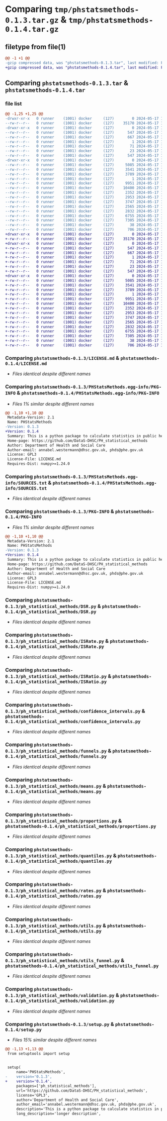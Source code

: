 # Comparing `tmp/phstatsmethods-0.1.3.tar.gz` & `tmp/phstatsmethods-0.1.4.tar.gz`

## filetype from file(1)

```diff
@@ -1 +1 @@
-gzip compressed data, was "phstatsmethods-0.1.3.tar", last modified: Fri May 17 13:54:24 2024, max compression
+gzip compressed data, was "phstatsmethods-0.1.4.tar", last modified: Fri May 17 13:56:09 2024, max compression
```

## Comparing `phstatsmethods-0.1.3.tar` & `phstatsmethods-0.1.4.tar`

### file list

```diff
@@ -1,25 +1,25 @@
-drwxr-xr-x   0 runner    (1001) docker     (127)        0 2024-05-17 13:54:24.414511 phstatsmethods-0.1.3/
--rw-r--r--   0 runner    (1001) docker     (127)    35170 2024-05-17 13:54:21.000000 phstatsmethods-0.1.3/LICENSE.md
-drwxr-xr-x   0 runner    (1001) docker     (127)        0 2024-05-17 13:54:24.410511 phstatsmethods-0.1.3/PHStatsMethods.egg-info/
--rw-r--r--   0 runner    (1001) docker     (127)      547 2024-05-17 13:54:24.000000 phstatsmethods-0.1.3/PHStatsMethods.egg-info/PKG-INFO
--rw-r--r--   0 runner    (1001) docker     (127)      667 2024-05-17 13:54:24.000000 phstatsmethods-0.1.3/PHStatsMethods.egg-info/SOURCES.txt
--rw-r--r--   0 runner    (1001) docker     (127)        1 2024-05-17 13:54:24.000000 phstatsmethods-0.1.3/PHStatsMethods.egg-info/dependency_links.txt
--rw-r--r--   0 runner    (1001) docker     (127)       71 2024-05-17 13:54:24.000000 phstatsmethods-0.1.3/PHStatsMethods.egg-info/requires.txt
--rw-r--r--   0 runner    (1001) docker     (127)       23 2024-05-17 13:54:24.000000 phstatsmethods-0.1.3/PHStatsMethods.egg-info/top_level.txt
--rw-r--r--   0 runner    (1001) docker     (127)      547 2024-05-17 13:54:24.414511 phstatsmethods-0.1.3/PKG-INFO
-drwxr-xr-x   0 runner    (1001) docker     (127)        0 2024-05-17 13:54:24.410511 phstatsmethods-0.1.3/ph_statistical_methods/
--rw-r--r--   0 runner    (1001) docker     (127)     5085 2024-05-17 13:54:21.000000 phstatsmethods-0.1.3/ph_statistical_methods/DSR.py
--rw-r--r--   0 runner    (1001) docker     (127)     3541 2024-05-17 13:54:21.000000 phstatsmethods-0.1.3/ph_statistical_methods/ISRate.py
--rw-r--r--   0 runner    (1001) docker     (127)     3789 2024-05-17 13:54:21.000000 phstatsmethods-0.1.3/ph_statistical_methods/ISRatio.py
--rw-r--r--   0 runner    (1001) docker     (127)        1 2024-05-17 13:54:21.000000 phstatsmethods-0.1.3/ph_statistical_methods/__init__.py
--rw-r--r--   0 runner    (1001) docker     (127)     9951 2024-05-17 13:54:21.000000 phstatsmethods-0.1.3/ph_statistical_methods/confidence_intervals.py
--rw-r--r--   0 runner    (1001) docker     (127)    10400 2024-05-17 13:54:21.000000 phstatsmethods-0.1.3/ph_statistical_methods/funnels.py
--rw-r--r--   0 runner    (1001) docker     (127)     2352 2024-05-17 13:54:21.000000 phstatsmethods-0.1.3/ph_statistical_methods/means.py
--rw-r--r--   0 runner    (1001) docker     (127)     2953 2024-05-17 13:54:21.000000 phstatsmethods-0.1.3/ph_statistical_methods/proportions.py
--rw-r--r--   0 runner    (1001) docker     (127)     3747 2024-05-17 13:54:21.000000 phstatsmethods-0.1.3/ph_statistical_methods/quantiles.py
--rw-r--r--   0 runner    (1001) docker     (127)     2565 2024-05-17 13:54:21.000000 phstatsmethods-0.1.3/ph_statistical_methods/rates.py
--rw-r--r--   0 runner    (1001) docker     (127)     2832 2024-05-17 13:54:21.000000 phstatsmethods-0.1.3/ph_statistical_methods/utils.py
--rw-r--r--   0 runner    (1001) docker     (127)     6755 2024-05-17 13:54:21.000000 phstatsmethods-0.1.3/ph_statistical_methods/utils_funnel.py
--rw-r--r--   0 runner    (1001) docker     (127)     7305 2024-05-17 13:54:21.000000 phstatsmethods-0.1.3/ph_statistical_methods/validation.py
--rw-r--r--   0 runner    (1001) docker     (127)       38 2024-05-17 13:54:24.414511 phstatsmethods-0.1.3/setup.cfg
--rw-r--r--   0 runner    (1001) docker     (127)      706 2024-05-17 13:54:21.000000 phstatsmethods-0.1.3/setup.py
+drwxr-xr-x   0 runner    (1001) docker     (127)        0 2024-05-17 13:56:09.831334 phstatsmethods-0.1.4/
+-rw-r--r--   0 runner    (1001) docker     (127)    35170 2024-05-17 13:56:03.000000 phstatsmethods-0.1.4/LICENSE.md
+drwxr-xr-x   0 runner    (1001) docker     (127)        0 2024-05-17 13:56:09.831334 phstatsmethods-0.1.4/PHStatsMethods.egg-info/
+-rw-r--r--   0 runner    (1001) docker     (127)      547 2024-05-17 13:56:09.000000 phstatsmethods-0.1.4/PHStatsMethods.egg-info/PKG-INFO
+-rw-r--r--   0 runner    (1001) docker     (127)      667 2024-05-17 13:56:09.000000 phstatsmethods-0.1.4/PHStatsMethods.egg-info/SOURCES.txt
+-rw-r--r--   0 runner    (1001) docker     (127)        1 2024-05-17 13:56:09.000000 phstatsmethods-0.1.4/PHStatsMethods.egg-info/dependency_links.txt
+-rw-r--r--   0 runner    (1001) docker     (127)       71 2024-05-17 13:56:09.000000 phstatsmethods-0.1.4/PHStatsMethods.egg-info/requires.txt
+-rw-r--r--   0 runner    (1001) docker     (127)       23 2024-05-17 13:56:09.000000 phstatsmethods-0.1.4/PHStatsMethods.egg-info/top_level.txt
+-rw-r--r--   0 runner    (1001) docker     (127)      547 2024-05-17 13:56:09.831334 phstatsmethods-0.1.4/PKG-INFO
+drwxr-xr-x   0 runner    (1001) docker     (127)        0 2024-05-17 13:56:09.831334 phstatsmethods-0.1.4/ph_statistical_methods/
+-rw-r--r--   0 runner    (1001) docker     (127)     5085 2024-05-17 13:56:03.000000 phstatsmethods-0.1.4/ph_statistical_methods/DSR.py
+-rw-r--r--   0 runner    (1001) docker     (127)     3541 2024-05-17 13:56:03.000000 phstatsmethods-0.1.4/ph_statistical_methods/ISRate.py
+-rw-r--r--   0 runner    (1001) docker     (127)     3789 2024-05-17 13:56:03.000000 phstatsmethods-0.1.4/ph_statistical_methods/ISRatio.py
+-rw-r--r--   0 runner    (1001) docker     (127)        1 2024-05-17 13:56:03.000000 phstatsmethods-0.1.4/ph_statistical_methods/__init__.py
+-rw-r--r--   0 runner    (1001) docker     (127)     9951 2024-05-17 13:56:03.000000 phstatsmethods-0.1.4/ph_statistical_methods/confidence_intervals.py
+-rw-r--r--   0 runner    (1001) docker     (127)    10400 2024-05-17 13:56:03.000000 phstatsmethods-0.1.4/ph_statistical_methods/funnels.py
+-rw-r--r--   0 runner    (1001) docker     (127)     2352 2024-05-17 13:56:03.000000 phstatsmethods-0.1.4/ph_statistical_methods/means.py
+-rw-r--r--   0 runner    (1001) docker     (127)     2953 2024-05-17 13:56:03.000000 phstatsmethods-0.1.4/ph_statistical_methods/proportions.py
+-rw-r--r--   0 runner    (1001) docker     (127)     3747 2024-05-17 13:56:03.000000 phstatsmethods-0.1.4/ph_statistical_methods/quantiles.py
+-rw-r--r--   0 runner    (1001) docker     (127)     2565 2024-05-17 13:56:03.000000 phstatsmethods-0.1.4/ph_statistical_methods/rates.py
+-rw-r--r--   0 runner    (1001) docker     (127)     2832 2024-05-17 13:56:03.000000 phstatsmethods-0.1.4/ph_statistical_methods/utils.py
+-rw-r--r--   0 runner    (1001) docker     (127)     6755 2024-05-17 13:56:03.000000 phstatsmethods-0.1.4/ph_statistical_methods/utils_funnel.py
+-rw-r--r--   0 runner    (1001) docker     (127)     7305 2024-05-17 13:56:03.000000 phstatsmethods-0.1.4/ph_statistical_methods/validation.py
+-rw-r--r--   0 runner    (1001) docker     (127)       38 2024-05-17 13:56:09.831334 phstatsmethods-0.1.4/setup.cfg
+-rw-r--r--   0 runner    (1001) docker     (127)      706 2024-05-17 13:56:03.000000 phstatsmethods-0.1.4/setup.py
```

### Comparing `phstatsmethods-0.1.3/LICENSE.md` & `phstatsmethods-0.1.4/LICENSE.md`

 * *Files identical despite different names*

### Comparing `phstatsmethods-0.1.3/PHStatsMethods.egg-info/PKG-INFO` & `phstatsmethods-0.1.4/PHStatsMethods.egg-info/PKG-INFO`

 * *Files 1% similar despite different names*

```diff
@@ -1,10 +1,10 @@
 Metadata-Version: 2.1
 Name: PHStatsMethods
-Version: 0.1.3
+Version: 0.1.4
 Summary: This is a python package to calculate statistics in public health, including indicators for Fingertips.
 Home-page: https://github.com/DataS-DHSC/PH_statistical_methods
 Author: Department of Health and Social Care
 Author-email: annabel.westermann@dhsc.gov.uk, phds@phe.gov.uk
 License: GPL3
 License-File: LICENSE.md
 Requires-Dist: numpy>=1.24.0
```

### Comparing `phstatsmethods-0.1.3/PHStatsMethods.egg-info/SOURCES.txt` & `phstatsmethods-0.1.4/PHStatsMethods.egg-info/SOURCES.txt`

 * *Files identical despite different names*

### Comparing `phstatsmethods-0.1.3/PKG-INFO` & `phstatsmethods-0.1.4/PKG-INFO`

 * *Files 1% similar despite different names*

```diff
@@ -1,10 +1,10 @@
 Metadata-Version: 2.1
 Name: PHStatsMethods
-Version: 0.1.3
+Version: 0.1.4
 Summary: This is a python package to calculate statistics in public health, including indicators for Fingertips.
 Home-page: https://github.com/DataS-DHSC/PH_statistical_methods
 Author: Department of Health and Social Care
 Author-email: annabel.westermann@dhsc.gov.uk, phds@phe.gov.uk
 License: GPL3
 License-File: LICENSE.md
 Requires-Dist: numpy>=1.24.0
```

### Comparing `phstatsmethods-0.1.3/ph_statistical_methods/DSR.py` & `phstatsmethods-0.1.4/ph_statistical_methods/DSR.py`

 * *Files identical despite different names*

### Comparing `phstatsmethods-0.1.3/ph_statistical_methods/ISRate.py` & `phstatsmethods-0.1.4/ph_statistical_methods/ISRate.py`

 * *Files identical despite different names*

### Comparing `phstatsmethods-0.1.3/ph_statistical_methods/ISRatio.py` & `phstatsmethods-0.1.4/ph_statistical_methods/ISRatio.py`

 * *Files identical despite different names*

### Comparing `phstatsmethods-0.1.3/ph_statistical_methods/confidence_intervals.py` & `phstatsmethods-0.1.4/ph_statistical_methods/confidence_intervals.py`

 * *Files identical despite different names*

### Comparing `phstatsmethods-0.1.3/ph_statistical_methods/funnels.py` & `phstatsmethods-0.1.4/ph_statistical_methods/funnels.py`

 * *Files identical despite different names*

### Comparing `phstatsmethods-0.1.3/ph_statistical_methods/means.py` & `phstatsmethods-0.1.4/ph_statistical_methods/means.py`

 * *Files identical despite different names*

### Comparing `phstatsmethods-0.1.3/ph_statistical_methods/proportions.py` & `phstatsmethods-0.1.4/ph_statistical_methods/proportions.py`

 * *Files identical despite different names*

### Comparing `phstatsmethods-0.1.3/ph_statistical_methods/quantiles.py` & `phstatsmethods-0.1.4/ph_statistical_methods/quantiles.py`

 * *Files identical despite different names*

### Comparing `phstatsmethods-0.1.3/ph_statistical_methods/rates.py` & `phstatsmethods-0.1.4/ph_statistical_methods/rates.py`

 * *Files identical despite different names*

### Comparing `phstatsmethods-0.1.3/ph_statistical_methods/utils.py` & `phstatsmethods-0.1.4/ph_statistical_methods/utils.py`

 * *Files identical despite different names*

### Comparing `phstatsmethods-0.1.3/ph_statistical_methods/utils_funnel.py` & `phstatsmethods-0.1.4/ph_statistical_methods/utils_funnel.py`

 * *Files identical despite different names*

### Comparing `phstatsmethods-0.1.3/ph_statistical_methods/validation.py` & `phstatsmethods-0.1.4/ph_statistical_methods/validation.py`

 * *Files identical despite different names*

### Comparing `phstatsmethods-0.1.3/setup.py` & `phstatsmethods-0.1.4/setup.py`

 * *Files 15% similar despite different names*

```diff
@@ -1,13 +1,13 @@
 from setuptools import setup
 
 
 setup(
     name='PHStatsMethods',
-    version='0.1.3',
+    version='0.1.4',
     packages=['ph_statistical_methods'],
     url='https://github.com/DataS-DHSC/PH_statistical_methods',
     license='GPL3',
     author='Department of Health and Social Care',
     author_email='annabel.westermann@dhsc.gov.uk, phds@phe.gov.uk',
     description='This is a python package to calculate statistics in public health, including indicators for Fingertips.',
     long_description='longer description',
```

